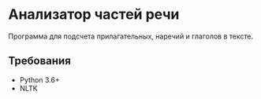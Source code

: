 # Анализатор частей речи

Программа для подсчета прилагательных, наречий и глаголов в тексте.

## Требования
- Python 3.6+
- NLTK

